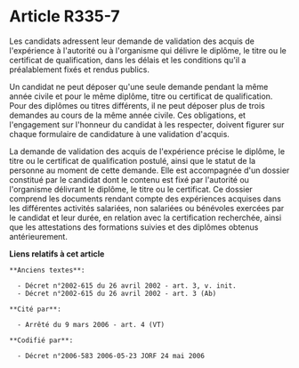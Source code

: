 # Article R335-7

Les candidats adressent leur demande de validation des acquis de l'expérience à l'autorité ou à l'organisme qui délivre le
diplôme, le titre ou le certificat de qualification, dans les délais et les conditions qu'il a préalablement fixés et rendus
publics.

Un candidat ne peut déposer qu'une seule demande pendant la même année civile et pour le même diplôme, titre ou certificat de
qualification. Pour des diplômes ou titres différents, il ne peut déposer plus de trois demandes au cours de la même année
civile. Ces obligations, et l'engagement sur l'honneur du candidat à les respecter, doivent figurer sur chaque formulaire de
candidature à une validation d'acquis.

La demande de validation des acquis de l'expérience précise le diplôme, le titre ou le certificat de qualification postulé,
ainsi que le statut de la personne au moment de cette demande. Elle est accompagnée d'un dossier constitué par le candidat
dont le contenu est fixé par l'autorité ou l'organisme délivrant le diplôme, le titre ou le certificat. Ce dossier comprend
les documents rendant compte des expériences acquises dans les différentes activités salariées, non salariées ou bénévoles
exercées par le candidat et leur durée, en relation avec la certification recherchée, ainsi que les attestations des
formations suivies et des diplômes obtenus antérieurement.

**Liens relatifs à cet article**

	**Anciens textes**:

	  - Décret n°2002-615 du 26 avril 2002 - art. 3, v. init.
	  - Décret n°2002-615 du 26 avril 2002 - art. 3 (Ab)

	**Cité par**:

	  - Arrêté du 9 mars 2006 - art. 4 (VT)

	**Codifié par**:

	  - Décret n°2006-583 2006-05-23 JORF 24 mai 2006

